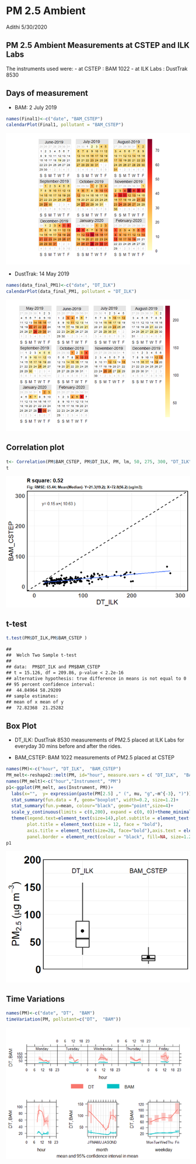 PM 2.5 Ambient
================
Adithi
5/30/2020

## PM 2.5 Ambient Measurements at CSTEP and ILK Labs

The instruments used were: - at CSTEP : BAM 1022 - at ILK Labs :
DustTrak 8530

## Days of measurement

  - BAM: 2 July 2019

<!-- end list -->

``` r
names(Final1)<-c("date", "BAM_CSTEP")
calendarPlot(Final1, pollutant = "BAM_CSTEP")
```

![](PM_Ambient_files/figure-gfm/unnamed-chunk-2-1.png)<!-- -->

  - DustTrak: 14 May 2019

<!-- end list -->

``` r
names(data_final_PM1)<-c("date", "DT_ILK")
calendarPlot(data_final_PM1, pollutant = "DT_ILK")
```

![](PM_Ambient_files/figure-gfm/unnamed-chunk-3-1.png)<!-- -->

## Correlation plot

``` r
t<- Correlation(PM$BAM_CSTEP, PM$DT_ILK, PM, lm, 50, 275, 300, "DT_ILK", "BAM_CSTEP")
t
```

![](PM_Ambient_files/figure-gfm/unnamed-chunk-4-1.png)<!-- -->

## t-test

``` r
t.test(PM$DT_ILK,PM$BAM_CSTEP )
```

    ## 
    ##  Welch Two Sample t-test
    ## 
    ## data:  PM$DT_ILK and PM$BAM_CSTEP
    ## t = 15.126, df = 209.86, p-value < 2.2e-16
    ## alternative hypothesis: true difference in means is not equal to 0
    ## 95 percent confidence interval:
    ##  44.84964 58.29209
    ## sample estimates:
    ## mean of x mean of y 
    ##  72.82368  21.25282

## Box Plot

  - DT\_ILK: DustTrak 8530 measurements of PM2.5 placed at ILK Labs for
    everyday 30 mins before and after the rides.

  - BAM\_CSTEP: BAM 1022 measurements of PM2.5 placed at CSTEP

<!-- end list -->

``` r
names(PM)<-c("hour", "DT_ILK",  "BAM_CSTEP")
PM_melt<-reshape2::melt(PM, id="hour", measure.vars = c( "DT_ILK",  "BAM_CSTEP") )
names(PM_melt)<-c("hour","Instrument", "PM")
p1<-ggplot(PM_melt, aes(Instrument, PM))+ 
  labs(x="",  y= expression(paste(PM[2.5] ," (", mu, "g",~m^{-3}, ")")),title=paste0(""))+
  stat_summary(fun.data = f, geom="boxplot", width=0.2, size=1.2)+  
  stat_summary(fun.y=mean, colour="black", geom="point",size=4)+
  scale_y_continuous(limits = c(0,200), expand = c(0, 0))+theme_minimal()+
  theme(legend.text=element_text(size=14),plot.subtitle = element_text(size = 10, face = "bold"),
        plot.title = element_text(size = 12, face = "bold"), 
        axis.title = element_text(size=28, face="bold"),axis.text = element_text(size = 28, colour = "black",face = "bold"),
        panel.border = element_rect(colour = "black", fill=NA, size=1.2),axis.text.x = element_blank() ) + annotate("text", label = "DT_ILK", x ="DT_ILK", y =180, size=6, face="bold")+ annotate("text", label = "BAM_CSTEP", x ="BAM_CSTEP", y =180, size=6, face="bold")
p1
```

![](PM_Ambient_files/figure-gfm/unnamed-chunk-6-1.png)<!-- -->

## Time Variations

``` r
names(PM)<-c("date", "DT",  "BAM")
timeVariation(PM, pollutant=c("DT",  "BAM"))
```

![](PM_Ambient_files/figure-gfm/unnamed-chunk-7-1.png)<!-- -->
